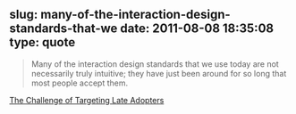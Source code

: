 slug: many-of-the-interaction-design-standards-that-we
date: 2011-08-08 18:35:08
type: quote
---

> Many of the interaction design standards that we use today are not necessarily truly intuitive; they have just been around for so long that most people accept them.

[The Challenge of Targeting Late Adopters](http://www.uxmatters.com/mt/archives/2011/08/the-challenge-of-targeting-late-adopters.php)
